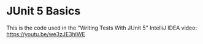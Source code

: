# JUnit 5 Basics

This is the code used in the "Writing Tests With JUnit 5" IntelliJ IDEA video: https://youtu.be/we3zJE3hlWE
